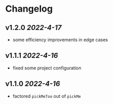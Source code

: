 # Changelog

## v1.2.0 *2022-4-17*
- some efficiency improvements in edge cases
## v1.1.1 *2022-4-16*
- fixed some project configuration
## v1.1.0 *2022-4-16*
- factored `pickMeToo` out of `pickMe`